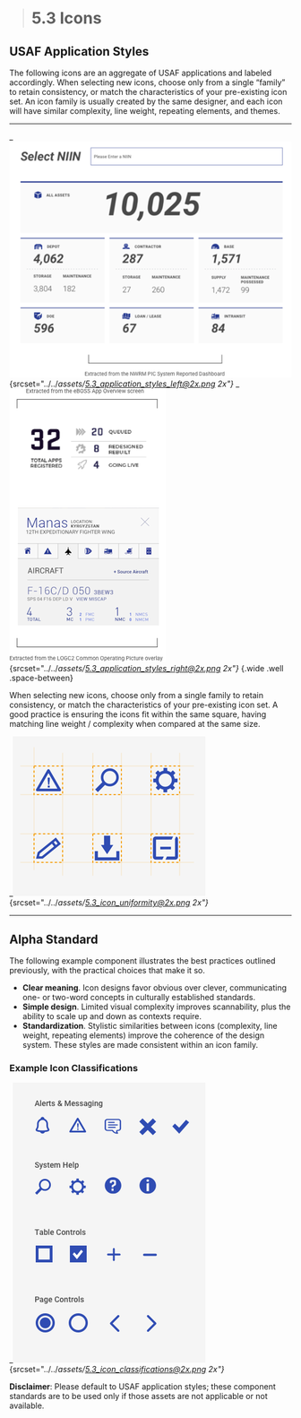 > # **5.3** Icons

## USAF Application Styles

The following icons are an aggregate of USAF applications and labeled accordingly. When selecting new icons, choose only from a single “family” to retain consistency, or match the characteristics of your pre-existing icon set. An icon family is usually created by the same designer, and each icon will have similar complexity, line weight, repeating elements, and themes.

---

_![5.3 App Logos](../_assets/5.3_application_styles_left.png){srcset="../../_assets/5.3_application_styles_left@2x.png 2x"}_
_![5.3 App Logos](../_assets/5.3_application_styles_right.png){srcset="../../_assets/5.3_application_styles_right@2x.png 2x"}_
{.wide .well .space-between}

When selecting new icons, choose only from a single family to retain consistency, or match the characteristics of your pre-existing icon set. A good practice is ensuring the icons fit within the same square, having matching line weight / complexity when compared at the same size. 

_![5.3 Icon Uniformity](../_assets/5.3_icon_uniformity.png){srcset="../../_assets/5.3_icon_uniformity@2x.png 2x"}_

---

## Alpha Standard

The following example component illustrates the best practices outlined previously, with the practical choices that make it so. 

- **Clear meaning**. Icon designs favor obvious over clever, communicating one- or two-word concepts in culturally established standards.  
- **Simple design**. Limited visual complexity improves scannability, plus the ability to scale up and down as contexts require.  
- **Standardization**. Stylistic similarities between icons (complexity, line weight, repeating elements) improve the coherence of the design system. These styles are made consistent within an icon family. 

### Example Icon Classifications

_![5.3 Icon Classifications](../_assets/5.3_icon_classifications.png){srcset="../../_assets/5.3_icon_classifications@2x.png 2x"}_


**Disclaimer**: Please default to USAF application styles; these component standards are to be used only if those assets are not applicable or not available. 
